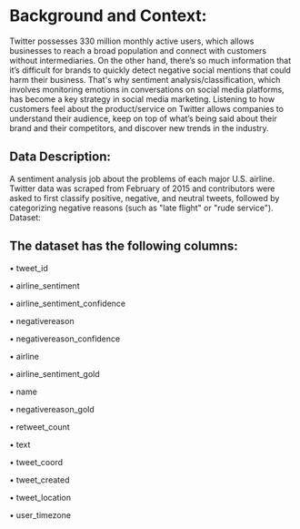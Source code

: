 # Background and Context:
Twitter possesses 330 million monthly active users, which allows businesses to reach a broad
population and connect with customers without intermediaries. On the other hand, there’s so much
information that it’s difficult for brands to quickly detect negative social mentions that could harm their
business.
That's why sentiment analysis/classification, which involves monitoring emotions in conversations on
social media platforms, has become a key strategy in social media marketing.
Listening to how customers feel about the product/service on Twitter allows companies to understand
their audience, keep on top of what’s being said about their brand and their competitors, and discover
new trends in the industry.
## Data Description:
A sentiment analysis job about the problems of each major U.S. airline. Twitter data was scraped from
February of 2015 and contributors were asked to first classify positive, negative, and neutral tweets,
followed by categorizing negative reasons (such as "late flight" or "rude service").
Dataset:
## The dataset has the following columns:
• tweet_id

• airline_sentiment

• airline_sentiment_confidence

• negativereason

• negativereason_confidence

• airline

• airline_sentiment_gold

• name

• negativereason_gold

• retweet_count

• text

• tweet_coord

• tweet_created

• tweet_location

• user_timezone

